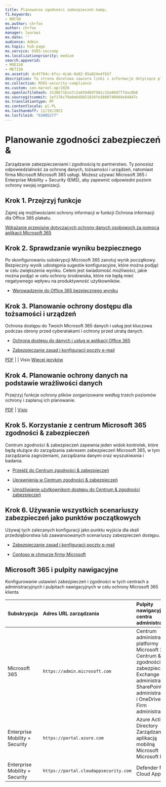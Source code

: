 ```yaml
---
title: Planowanie zgodności zabezpieczeń &amp;
f1.keywords:
- NOCSH
ms.author: chrfox
author: chrfox
manager: laurawi
ms.date: ''
audience: Admin
ms.topic: hub-page
ms.service: O365-seccomp
ms.localizationpriority: medium
search.appverid:
- MOE150
- MET150
ms.assetid: dc4f704c-6fcc-4cab-9a02-95a824e4fb57
description: Ta strona docelowa zawiera linki i informacje dotyczące planowania pod względami bezpieczeństwa i zgodności w Office 365.
ms.collection: M365-security-compliance
ms.custom: seo-marvel-apr2020
ms.openlocfilehash: 3138671bce7c2a659d0d7981c32e88d7ffdac0b8
ms.sourcegitcommit: 1ef176c79a0e6dbb51834fe30807409d4e94847c
ms.translationtype: MT
ms.contentlocale: pl-PL
ms.lasthandoff: 11/19/2021
ms.locfileid: "63005277"
---
```

# <a name="plan-for-security-amp-compliance"></a>Planowanie zgodności zabezpieczeń &amp;

Zarządzanie zabezpieczeniami i zgodnością to partnerstwo. Ty ponosisz odpowiedzialność za ochronę danych, tożsamości i urządzeń, natomiast firma Microsoft Microsoft 365 usługi. Możesz używać Microsoft 365 i Enterprise Mobility + Security (EMS), aby zapewnić odpowiedni poziom ochrony swojej organizacji.
  
## <a name="step-1-review-capabilities"></a>Krok 1. Przejrzyj funkcje

Zajmij się możliwościami ochrony informacji w funkcji Ochrona informacji dla Office 365 plakatu. 
  
[Wdrażanie przepisów dotyczących ochrony danych osobowych za pomocą aplikacji Microsoft 365](../solutions/information-protection-deploy.md)
  
## <a name="step-2-check-your-secure-score"></a>Krok 2. Sprawdzanie wyniku bezpiecznego

Po skonfigurowaniu subskrypcji Microsoft 365 zanotuj wynik początkowy. Bezpieczny wynik udostępnia sugestie konfiguracyjne, które można podjąć w celu zwiększenia wyniku. Celem jest świadomość możliwości, jakie można podjąć w celu ochrony środowiska, które nie będą mieć negatywnego wpływu na produktywność użytkowników.
  
- [Wprowadzenie do Office 365 bezpiecznego wyniku](../security/defender/microsoft-secure-score.md)
    
## <a name="step-3-plan-access-protection-for-identity-and-devices"></a>Krok 3. Planowanie ochrony dostępu dla tożsamości i urządzeń

Ochrona dostępu do Twoich Microsoft 365 danych i usług jest kluczowa podczas obrony przed cyberatakami i ochrony przed utratą danych.
  
- [Ochrona dostępu do danych i usług w aplikacji Office 365](protect-access-to-data-and-services.md)
    
- [Zabezpieczanie zasad i konfiguracji poczty e-mail](../security/office-365-security/secure-email-recommended-policies.md)
    
[PDF](https://go.microsoft.com/fwlink/p/?linkid=841656) |  [](https://go.microsoft.com/fwlink/p/?linkid=841657) |  Visio [Więcej języków](https://www.microsoft.com/download/details.aspx?id=55032)
  
## <a name="step-4-plan-data-protection-based-on-data-sensitivity"></a>Krok 4. Planowanie ochrony danych na podstawie wrażliwości danych

Przejrzyj funkcje ochrony plików zorganizowane według trzech poziomów ochrony i zaplanuj ich planowanie.
  
[PDF](https://download.microsoft.com/download/7/8/9/789645A5-BD10-4541-BC33-F8D1EFF5E911/MSFT_cloud_architecture_O365%20file%20protection.pdf) | [Visio](https://download.microsoft.com/download/7/8/9/789645A5-BD10-4541-BC33-F8D1EFF5E911/MSFT_cloud_architecture_O365%20file%20protection.vsdx)
  
## <a name="step-5-leverage-the-microsoft-365-security-amp-compliance-center"></a>Krok 5. Korzystanie z centrum Microsoft 365 zgodności &amp; zabezpieczeń

Centrum zgodności &amp; zabezpieczeń zapewnia jeden widok kontrolek, które będą służące do zarządzania zakresem zabezpieczeń Microsoft 365, w tym zarządzania zagrożeniami, zarządzania danymi oraz wyszukiwania i badania. 
  
- [Przejdź do Centrum zgodności &amp; zabezpieczeń](./microsoft-365-compliance-center.md)
    
- [Uprawnienia w Centrum zgodności &amp; zabezpieczeń](~/security/office-365-security/protect-against-threats.md)
    
- [Umożliwianie użytkownikom dostępu do Centrum &amp; zgodności zabezpieczeń](~/security/office-365-security/grant-access-to-the-security-and-compliance-center.md)
    
## <a name="step-6-use-end-to-end-security-scenarios-as-starting-points"></a>Krok 6. Używanie wszystkich scenariuszy zabezpieczeń jako punktów początkowych

Używaj tych zalecanych konfiguracji jako punktu wyjścia dla skali przedsiębiorstwa lub zaawansowanych scenariuszy zabezpieczeń dostępu.
  
- [Zabezpieczanie zasad i konfiguracji poczty e-mail](../security/office-365-security/secure-email-recommended-policies.md)
    
- [Contoso w chmurze firmy Microsoft](../enterprise/contoso-case-study.md)
    
## <a name="microsoft-365-admin-centers-and-dashboards"></a>Microsoft 365 i pulpity nawigacyjne

Konfigurowanie ustawień zabezpieczeń i zgodności w tych centrach a administracyjnych i pulpitach nawigacyjnych w celu ochrony Microsoft 365 klienta
  
|**Subskrypcja**|**Adres URL zarządzania**|**Pulpity nawigacyjne i centra administracyjne**|
|:-----|:-----|:-----|
|Microsoft 365  <br/> |`https://admin.microsoft.com`  <br/> | Centrum administracyjne platformy Microsoft 365  <br/>  Centrum &amp; zgodności zabezpieczeń  <br/>  Exchange administracyjne  <br/>  SharePoint administracyjne i OneDrive dla Firm administracyjne  <br/> |
|Enterprise Mobility + Security  <br/> |`https://portal.azure.com`  <br/> | Azure Active Directory  <br/>  Zarządzanie aplikacją mobilną Microsoft  <br/>  Microsoft Intune  <br/> |
|Enterprise Mobility + Security  <br/> |`https://portal.cloudappsecurity.com`  <br/> | Defender for Cloud Apps  <br/> |
